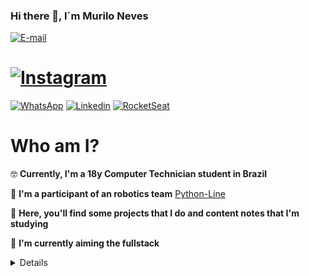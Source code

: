 ### Hi there 👋, I´m Murilo Neves

[![E-mail](http://img.shields.io/badge/Gmail-800BEE?logo=gmail&style=for-the-badge&logoColor=white)](mailto::murilodesouzaneves@gmail.com)
# [![Instagram](http://img.shields.io/badge/Instagram-800BEE?logo=instagram&style=for-the-badge&logoColor=white)](https://www.instagram.com/murilo.souzaneves/)
[![WhatsApp](https://img.shields.io/badge/WhatsApp-800BEE?logo=whatsapp&style=for-the-badge&logoColor=white)](https://api.whatsapp.com/send?1=pt_BR&phone=5543988083996)
[![Linkedin](https://img.shields.io/badge/Linkedin-800BEE?logo=linkedin&style=for-the-badge&logoColor=white)](https://www.linkedin.com/in/murilo-souza-5b672a1a0/)
[![RocketSeat](https://img.shields.io/badge/RocketSeat-800BEE?logo=Apache-RocketMQ&style=for-the-badge&logoColor=white)](https://app.rocketseat.com.br/me/murilo-neves-08720)

# Who am I?

:nerd_face: **Currently, I'm a 18y Computer Technician student in Brazil**  

:robot: **I'm a participant of an robotics team** [Python-Line](https://github.com/Python-Line)

:bookmark_tabs: **Here, you'll find some projects that I do and content notes that I'm studying** 

:seedling: **I'm currently aiming the fullstack**

<details>
<ul>
    👩‍💻I have experience with:
    <li><img src="https://img.shields.io/badge/HTML5-800BEE?logo=HTML5&style=for-the-badge&logoColor=white"/></li>
    <li><img src="https://img.shields.io/badge/CSS3-800BEE?logo=CSS3&style=for-the-badge&logoColor=white"/></li>
    <li><img src="https://img.shields.io/badge/JavaScript-800BEE?logo=Javascript&style=for-the-badge&logoColor=white"/></li>
    <li><img src="https://img.shields.io/badge/Typescript-800BEE?logo=Typescript&style=for-the-badge&logoColor=white"/></li>
    <li><img src="https://img.shields.io/badge/ReactJS-800BEE?logo=React&style=for-the-badge&logoColor=white"/></li>
    <li><img src="https://img.shields.io/badge/NodeJS-800BEE?logo=Node.JS&style=for-the-badge&logoColor=white"/></li>
    <li><img src="https://img.shields.io/badge/React Native-800BEE?logo=React&style=for-the-badge&logoColor=white"/></li>
</ul>

<ul>
    📚I'm studying: 
    <li><img src="https://img.shields.io/badge/NEXTJS-800BEE?style=for-the-badge&logoColor=white%22"/></li>
    <li><img src="https://img.shields.io/badge/DOCKER-800BEE?logo=docker&style=for-the-badge&logoColor=white"/></li>
    <li><img src="https://img.shields.io/badge/Postgresql-800BEE?logo=POSTGRESql&style=for-the-badge&logoColor=white"/></li>
</ul>
    
<img align="center" src="https://github-profile-trophy.vercel.app/?username=muNeves3" alt="Trophies" />
</details>

